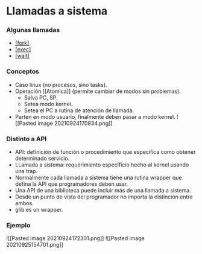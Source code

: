 # Llamadas a sistema
### Algunas llamadas
- [[fork]]()
- [[exec]]()
- [[wait]]()
### Conceptos
- Caso linux (no procesos, sino tasks).
- Operación [[Atomica]] (permite cambiar de modos sin problemas).
	- Salva PC, SP.
	- Setea modo kernel.
	- Setea el PC a rutina de atención de llamada.
- Parten en modo usuario, finalmente deben pasar a modo kernel.
![[Pasted image 20210924170834.png]]
### Distinto a API
- API: definición de función o procedimiento que especifíca como obtener determinado servicio.
- LLamada a sistema: requerimiento específicio hecho al kernel usando una trap.
- Normalmente cada llamada a sistema tiene una rutina wrapper que defina la API que programadores deben usar.
- Una API de una biblioteca puede incluir más de una llamada a sistema.
- Desde un punto de vista del programador no importa la distinción entre ambos.
- glib es un wrapper.
### Ejemplo
![[Pasted image 20210924172301.png]] 
![[Pasted image 20210925154701.png]]